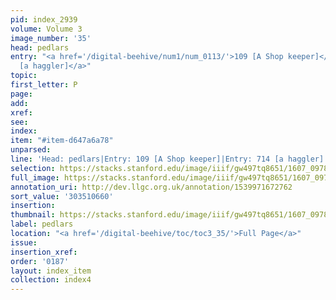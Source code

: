 ```yaml
---
pid: index_2939
volume: Volume 3
image_number: '35'
head: pedlars
entry: "<a href='/digital-beehive/num1/num_0113/'>109 [A Shop keeper]</a>|<a href='/digital-beehive/num3/num_1049/'>714
  [a haggler]</a>"
topic:
first_letter: P
page:
add:
xref:
see:
index:
item: "#item-d647a6a78"
unparsed:
line: 'Head: pedlars|Entry: 109 [A Shop keeper]|Entry: 714 [a haggler]|#item-d647a6a78'
selection: https://stacks.stanford.edu/image/iiif/gw497tq8651/1607_0978/97,660,608,129/full/0/default.jpg
full_image: https://stacks.stanford.edu/image/iiif/gw497tq8651/1607_0978/full/full/0/default.jpg
annotation_uri: http://dev.llgc.org.uk/annotation/1539971672762
sort_value: '303510660'
insertion:
thumbnail: https://stacks.stanford.edu/image/iiif/gw497tq8651/1607_0978/97,660,608,129/150,/0/default.jpg
label: pedlars
location: "<a href='/digital-beehive/toc/toc3_35/'>Full Page</a>"
issue:
insertion_xref:
order: '0187'
layout: index_item
collection: index4
---
```

